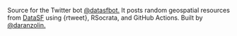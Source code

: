 Source for the Twitter bot [@datasfbot.](https://twitter.com/datasfbot) It posts random geospatial resources from [DataSF](https://datasf.org/) using {rtweet}, RSocrata, and GitHub Actions. Built by [@daranzolin.](https://twitter.com/daranzolin)